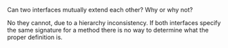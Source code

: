  Can two interfaces mutually extend each other? Why or why not?

 No they cannot, due to a hierarchy inconsistency. If both interfaces specify the same signature for a method there is no way to determine what the proper definition is.